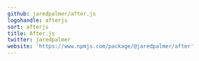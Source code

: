 ```yaml
---
github: jaredpalmer/after.js
logohandle: afterjs
sort: afterjs
title: After.js
twitter: jaredpalmer
website: 'https://www.npmjs.com/package/@jaredpalmer/after'
---
```

